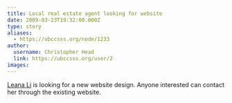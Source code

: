 ```yaml
---
title: Local real estate agent looking for website 
date: 2009-03-23T19:32:00.000Z
type: story
aliases:
  - https://ubccsss.org/node/1233
author:
  username: Christopher Head
  link: https://ubccsss.org/user/2
images:
---
```


<div class="field field-name-body field-type-text-with-summary field-label-hidden"><div class="field-items"><div class="field-item even"><p><a href="http://realestate-vancouver.ca/">Leana Li</a> is looking for a new website design. Anyone interested can contact her through the existing website.</p>
</div></div></div>    <footer>
          </footer>